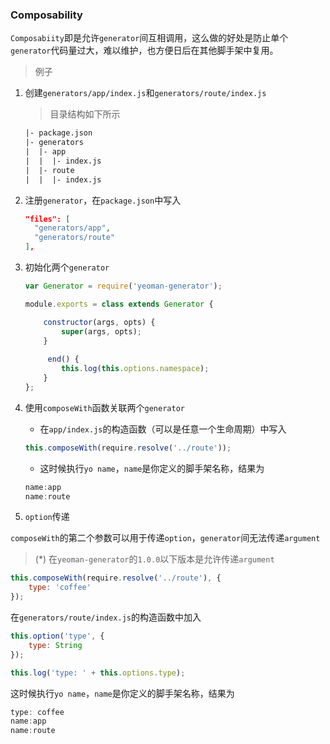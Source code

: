 ### Composability

`Composabiity`即是允许`generator`间互相调用，这么做的好处是防止单个`generator`代码量过大，难以维护，也方便日后在其他脚手架中复用。

> 例子

1. 创建`generators/app/index.js`和`generators/route/index.js`

   > 目录结构如下所示

   ```tex
   |- package.json
   |- generators
   |  |- app
   |  |  |- index.js
   |  |- route
   |  |  |- index.js
   ```

2. 注册`generator`，在`package.json`中写入

   ```json
   "files": [
     "generators/app",
     "generators/route"
   ],
   ```

3. 初始化两个`generator`

   ```javascript
   var Generator = require('yeoman-generator');

   module.exports = class extends Generator {

       constructor(args, opts) {
           super(args, opts);
       }
     	
     	end() {
           this.log(this.options.namespace);
       }
   };
   ```

4. 使用`composeWith`函数关联两个`generator`

   - 在`app/index.js`的构造函数（可以是任意一个生命周期）中写入

   ```javascript
   this.composeWith(require.resolve('../route'));
   ```

   - 这时候执行`yo name`，`name`是你定义的脚手架名称，结果为

   ```javascript
   name:app
   name:route
   ```

5. `option`传递

`composeWith`的第二个参数可以用于传递`option`，`generator`间无法传递`argument`

> (*) 在`yeoman-generator`的`1.0.0`以下版本是允许传递`argument`

```javascript
this.composeWith(require.resolve('../route'), {
  	type: 'coffee'
});
```

在`generators/route/index.js`的构造函数中加入

```javascript
this.option('type', {
 	type: String
});

this.log('type: ' + this.options.type);
```

这时候执行`yo name`，`name`是你定义的脚手架名称，结果为

```javascript
type: coffee
name:app
name:route
```

